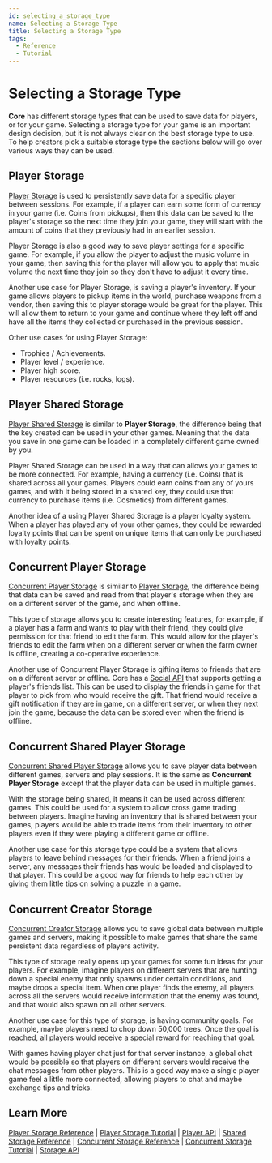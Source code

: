 ```yaml
---
id: selecting_a_storage_type
name: Selecting a Storage Type
title: Selecting a Storage Type
tags:
  - Reference
  - Tutorial
---
```


# Selecting a Storage Type

**Core** has different storage types that can be used to save data for players, or for your game. Selecting a storage type for your game is an important design decision, but it is not always clear on the best storage type to use. To help creators pick a suitable storage type the sections below will go over various ways they can be used.

## Player Storage

[Player Storage](../references/persistent_storage.md) is used to persistently save data for a specific player between sessions. For example, if a player can earn some form of currency in your game (i.e. Coins from pickups), then this data can be saved to the player's storage so the next time they join your game, they will start with the amount of coins that they previously had in an earlier session.

Player Storage is also a good way to save player settings for a specific game. For example, if you allow the player to adjust the music volume in your game, then saving this for the player will allow you to apply that music volume the next time they join so they don't have to adjust it every time.

Another use case for Player Storage, is saving a player's inventory. If your game allows players to pickup items in the world, purchase weapons from a vendor, then saving this to player storage would be great for the player. This will allow them to return to your game and continue where they left off and have all the items they collected or purchased in the previous session.

Other use cases for using Player Storage:

- Trophies / Achievements.
- Player level / experience.
- Player high score.
- Player resources (i.e. rocks, logs).

## Player Shared Storage

[Player Shared Storage](../references/shared_storage.md) is similar to **Player Storage**, the difference being that the key created can be used in your other games. Meaning that the data you save in one game can be loaded in a completely different game owned by you.

Player Shared Storage can be used in a way that can allows your games to be more connected. For example, having a currency (i.e. Coins) that is shared across all your games. Players could earn coins from any of yours games, and with it being stored in a shared key, they could use that currency to purchase items (i.e. Cosmetics) from different games.

Another idea of a using Player Shared Storage is a player loyalty system. When a player has played any of your other games, they could be rewarded loyalty points that can be spent on unique items that can only be purchased with loyalty points.

## Concurrent Player Storage

[Concurrent Player Storage](../references/concurrent_storage.md) is similar to [Player Storage](../references/persistent_storage.md), the difference being that data can be saved and read from that player's storage when they are on a different server of the game, and when offline.

This type of storage allows you to create interesting features, for example, if a player has a farm and wants to play with their friend, they could give permission for that friend to edit the farm. This would allow for the player's friends to edit the farm when on a different server or when the farm owner is offline, creating a co-operative experience.

Another use of Concurrent Player Storage is gifting items to friends that are on a different server or offline. Core has a [Social API](../api/coresocial.md) that supports getting a player's friends list. This can be used to display the friends in game for that player to pick from who would receive the gift. That friend would receive a gift notification if they are in game, on a different server, or when they next join the game, because the data can be stored even when the friend is offline.

## Concurrent Shared Player Storage

[Concurrent Shared Player Storage](../references/concurrent_storage.md) allows you to save player data between different games, servers and play sessions. It is the same as **Concurrent Player Storage** except that the player data can be used in multiple games.

With the storage being shared, it means it can be used across different games. This could be used for a system to allow cross game trading between players. Imagine having an inventory that is shared between your games, players would be able to trade items from their inventory to other players even if they were playing a different game or offline.

Another use case for this storage type could be a system that allows players to leave behind messages for their friends. When a friend joins a server, any messages their friends has would be loaded and displayed to that player. This could be a good way for friends to help each other by giving them little tips on solving a puzzle in a game.

## Concurrent Creator Storage

[Concurrent Creator Storage](../references/concurrent_storage.md) allows you to save global data between multiple games and servers, making it possible to make games that share the same persistent data regardless of players activity.

This type of storage really opens up your games for some fun ideas for your players. For example, imagine players on different servers that are hunting down a special enemy that only spawns under certain conditions, and maybe drops a special item. When one player finds the enemy, all players across all the servers would receive information that the enemy was found, and that would also spawn on all other servers.

Another use case for this type of storage, is having community goals. For example, maybe players need to chop down 50,000 trees. Once the goal is reached, all players would receive a special reward for reaching that goal.

With games having player chat just for that server instance, a global chat would be possible so that players on different servers would receive the chat messages from other players. This is a good way make a single player game feel a little more connected, allowing players to chat and maybe exchange tips and tricks.

## Learn More

[Player Storage Reference](../references/persistent_storage.md) | [Player Storage Tutorial](../tutorials/persistent_storage_tutorial.md) | [Player API](../api/player.md) | [Shared Storage Reference](../references/shared_storage.md) | [Concurrent Storage Reference](../references/concurrent_storage.md) | [Concurrent Storage Tutorial](../tutorials/concurrent_storage_tutorial.md) | [Storage API](../api/storage.md)
